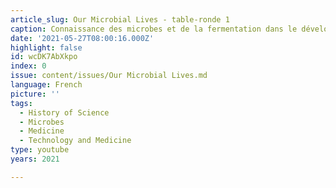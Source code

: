 ```yaml
---
article_slug: Our Microbial Lives - table-ronde 1
caption: Connaissance des microbes et de la fermentation dans le développement durable
date: '2021-05-27T08:00:16.000Z'
highlight: false
id: wcDK7AbXkpo
index: 0
issue: content/issues/Our Microbial Lives.md
language: French
picture: ''
tags:
  - History of Science
  - Microbes
  - Medicine
  - Technology and Medicine
type: youtube
years: 2021

---
```

